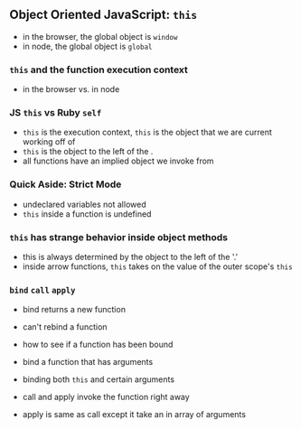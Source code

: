 


## Object Oriented JavaScript: `this`
- in the browser, the global object is `window`
- in node, the global object is `global`


### `this` and the function execution context
- in the browser vs. in node

### JS `this` vs Ruby `self`
- `this` is the execution context, `this` is the object that we are current working off of
- `this` is the object to the left of the .
- all functions have an implied object we invoke from

### Quick Aside: Strict Mode
- undeclared variables not allowed
- `this` inside a function is undefined

### `this` has strange behavior inside object methods
- this is always determined by the object to the left of the '.'
- inside arrow functions, `this` takes on the value of the outer scope's `this`

### `bind` `call` `apply`
- bind returns a new function
- can't rebind a function
- how to see if a function has been bound
- bind a function that has arguments
 - binding both `this` and certain arguments

- call and apply invoke the function right away
- apply is same as call except it take an in array of arguments
